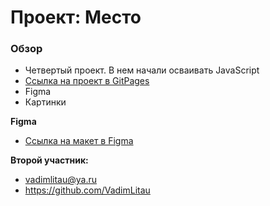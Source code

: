 # Проект: Место

### Обзор
* Четвертый проект. В нем начали осваивать JavaScript
* [Ссылка на проект в GitPages](https://danielermal.github.io/mesto-project/)
* Figma
* Картинки

**Figma**

* [Ссылка на макет в Figma](https://www.figma.com/file/2cn9N9jSkmxD84oJik7xL7/JavaScript.-Sprint-4?node-id=0%3A1)

**Второй участник:**
* vadimlitau@ya.ru
* https://github.com/VadimLitau
